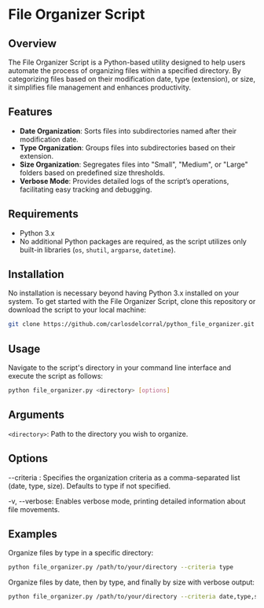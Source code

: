 # File Organizer Script

## Overview

The File Organizer Script is a Python-based utility designed to help users automate the process of organizing files within a specified directory. By categorizing files based on their modification date, type (extension), or size, it simplifies file management and enhances productivity.

## Features

- **Date Organization**: Sorts files into subdirectories named after their modification date.
- **Type Organization**: Groups files into subdirectories based on their extension.
- **Size Organization**: Segregates files into "Small", "Medium", or "Large" folders based on predefined size thresholds.
- **Verbose Mode**: Provides detailed logs of the script’s operations, facilitating easy tracking and debugging.

## Requirements

- Python 3.x
- No additional Python packages are required, as the script utilizes only built-in libraries (`os`, `shutil`, `argparse`, `datetime`).

## Installation

No installation is necessary beyond having Python 3.x installed on your system. To get started with the File Organizer Script, clone this repository or download the script to your local machine:

```bash
git clone https://github.com/carlosdelcorral/python_file_organizer.git
```

## Usage
Navigate to the script's directory in your command line interface and execute the script as follows:
```bash
python file_organizer.py <directory> [options]
```

## Arguments

`<directory>`: Path to the directory you wish to organize.

## Options

--criteria <criteria>: Specifies the organization criteria as a comma-separated list (date, type, size). Defaults to type if not specified.

-v, --verbose: Enables verbose mode, printing detailed information about file movements.

## Examples
Organize files by type in a specific directory:

```bash
python file_organizer.py /path/to/your/directory --criteria type
```

Organize files by date, then by type, and finally by size with verbose output:

```bash
python file_organizer.py /path/to/your/directory --criteria date,type,size --verbose
```
